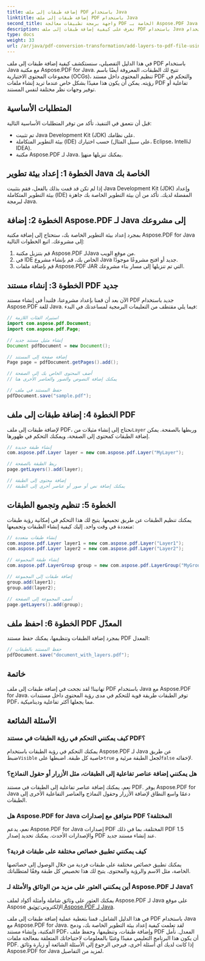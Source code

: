 ```yaml
---
title: إضافة طبقات إلى ملف PDF باستخدام Java
linktitle: إضافة طبقات إلى ملف PDF باستخدام Java
second_title: واجهة برمجة تطبيقات معالجة PDF الخاصة بـ Aspose.PDF Java
description: تعرف على كيفية إضافة طبقات إلى ملف PDF باستخدام Java باستخدام Aspose.PDF for Java. يتضمن هذا الدليل خطوة بخطوة الكود المصدر ويغطي معالجة PDF بسهولة.
type: docs
weight: 33
url: /ar/java/pdf-conversion-transformation/add-layers-to-pdf-file-using-java/
---
```

في هذا الدليل التفصيلي، سنستكشف كيفية إضافة طبقات إلى ملف PDF باستخدام Java مع مكتبة Aspose.PDF for Java. تتيح لك الطبقات، المعروفة أيضًا باسم مجموعات المحتوى الاختيارية (OCGs)، تنظيم المحتوى داخل مستند PDF والتحكم في رؤيته. يمكن أن يكون هذا مفيدًا بشكل خاص عندما تريد إنشاء ملفات PDF تفاعلية أو توفير وجهات نظر مختلفة لنفس المستند.

## المتطلبات الأساسية
قبل أن نتعمق في التنفيذ، تأكد من توفر المتطلبات الأساسية التالية:

- تم تثبيت Java Development Kit (JDK) على نظامك.
- بيئة التطوير المتكاملة (IDE) حسب اختيارك (على سبيل المثال، Eclipse، IntelliJ IDEA).
-  مكتبة Aspose.PDF لـ Java. يمكنك تنزيلها من[هنا](https://releases.aspose.com/pdf/java/).

## الخطوة 1: إعداد بيئة تطوير Java الخاصة بك
إذا لم تكن قد قمت بذلك بالفعل، فقم بتثبيت Java Development Kit (JDK) وإعداد بيئة التطوير المتكاملة (IDE) المفضلة لديك. تأكد من أن بيئة التطوير الخاصة بك جاهزة لبرمجة Java.

## الخطوة 2: إضافة Aspose.PDF لـ Java إلى مشروعك
بمجرد إعداد بيئة التطوير الخاصة بك، ستحتاج إلى إضافة مكتبة Aspose.PDF for Java إلى مشروعك. اتبع الخطوات التالية:

1. قم بتنزيل مكتبة Aspose.PDF لـJava من موقع الويب.
2. في IDE الخاص بك، قم بإنشاء مشروع Java جديد أو افتح مشروعًا موجودًا.
3. قم بإضافة ملفات Aspose.PDF JAR التي تم تنزيلها إلى مسار بناء مشروعك.

## الخطوة 3: إنشاء مستند PDF جديد
الآن بعد أن قمنا بإعداد مشروعنا، فلنبدأ في إنشاء مستند PDF جديد باستخدام Aspose.PDF للغة Java. فيما يلي مقتطف من التعليمات البرمجية لمساعدتك في البدء:

```java
// استيراد الفئات اللازمة
import com.aspose.pdf.Document;
import com.aspose.pdf.Page;

// إنشاء مثيل مستند جديد
Document pdfDocument = new Document();

// إضافة صفحة إلى المستند
Page page = pdfDocument.getPages().add();

// أضف المحتوى الخاص بك إلى الصفحة
// يمكنك إضافة النصوص والصور والعناصر الأخرى هنا

// حفظ المستند في ملف
pdfDocument.save("sample.pdf");
```

## الخطوة 4: إضافة طبقات إلى ملف PDF
 لإضافة طبقات إلى ملف PDF، نحتاج إلى إنشاء مثيلات من`Layer` وربطها بالصفحة. يمكن إضافة الطبقات كمحتوى إلى الصفحة، ويمكنك التحكم في ظهورها.

```java
// إنشاء طبقة جديدة
com.aspose.pdf.Layer layer = new com.aspose.pdf.Layer("MyLayer");

// ربط الطبقة بالصفحة
page.getLayers().add(layer);

// إضافة محتوى إلى الطبقة
// يمكنك إضافة نص أو صور أو عناصر أخرى إلى الطبقة
```

## الخطوة 5: تنظيم وتجميع الطبقات
يمكنك تنظيم الطبقات عن طريق تجميعها. يتيح لك هذا التحكم في إمكانية رؤية طبقات متعددة في وقت واحد. إليك كيفية إنشاء الطبقات وتجميعها:

```java
// إنشاء طبقات متعددة
com.aspose.pdf.Layer layer1 = new com.aspose.pdf.Layer("Layer1");
com.aspose.pdf.Layer layer2 = new com.aspose.pdf.Layer("Layer2");

// إنشاء طبقة المجموعة
com.aspose.pdf.LayerGroup group = new com.aspose.pdf.LayerGroup("MyGroup");

// إضافة طبقات إلى المجموعة
group.add(layer1);
group.add(layer2);

// أضف المجموعة إلى الصفحة
page.getLayers().add(group);
```

## الخطوة 6: احفظ ملف PDF المعدّل
بمجرد إضافة الطبقات وتنظيمها، يمكنك حفظ مستند PDF المعدل:

```java
// حفظ المستند بالطبقات
pdfDocument.save("document_with_layers.pdf");
```

## خاتمة
تهانينا! لقد نجحت في إضافة طبقات إلى ملف PDF باستخدام Java مع Aspose.PDF for Java. توفر الطبقات طريقة قوية للتحكم في مدى رؤية المحتوى داخل مستندات PDF، مما يجعلها أكثر تفاعلية وديناميكية.

## الأسئلة الشائعة

### كيف يمكنني التحكم في رؤية الطبقات في مستند PDF؟
 يمكنك التحكم في رؤية الطبقات باستخدام Aspose.PDF لـ Java عن طريق ضبط`Visible` خاصية كل طبقة. اضبطها على`true` لجعل الطبقة مرئية و`false` لإخفائه.

### هل يمكنني إضافة عناصر تفاعلية إلى الطبقات، مثل الأزرار أو حقول النماذج؟
نعم، يمكنك إضافة عناصر تفاعلية إلى الطبقات في مستند PDF. يوفر Aspose.PDF for Java دعمًا واسع النطاق لإضافة الأزرار وحقول النماذج والعناصر التفاعلية الأخرى إلى الطبقات.

### هل Aspose.PDF for Java متوافق مع إصدارات PDF المختلفة؟
نعم، يدعم Aspose.PDF for Java إصدارات PDF المختلفة، بما في ذلك PDF 1.5 والإصدارات الأحدث. يمكنك تحديد إصدار PDF عند إنشاء مستند جديد.

### كيف يمكنني تطبيق خصائص مختلفة على طبقات فردية؟
يمكنك تطبيق خصائص مختلفة على طبقات فردية من خلال الوصول إلى خصائصها الخاصة، مثل الاسم والرؤية والمحتوى. يتيح لك هذا تخصيص كل طبقة وفقًا لمتطلباتك.

### أين يمكنني العثور على مزيد من الوثائق والأمثلة لـ Aspose.PDF لـ Java؟
 يمكنك العثور على وثائق شاملة وأمثلة أكواد لملف Aspose.PDF لـ Java على موقع Aspose الإلكتروني:[توثيق Aspose.PDF لـ Java](https://reference.aspose.com/pdf/java/).


في هذا الدليل الشامل، قمنا بتغطية عملية إضافة طبقات إلى ملف PDF باستخدام Java مع Aspose.PDF for Java. لقد تعلمت كيفية إعداد بيئة التطوير الخاصة بك، ودمج المكتبة، وإنشاء مستند PDF، وإضافة طبقات، وتنظيمها، وحفظ ملف PDF المعدل. نأمل أن يكون هذا البرنامج التعليمي مفيدًا وغنيًا بالمعلومات لاحتياجاتك المتعلقة بمعالجة ملفات PDF. إذا كانت لديك أي أسئلة أخرى، فيرجى الرجوع إلى الأسئلة الشائعة أو زيارة وثائق Aspose.PDF for Java لمزيد من التفاصيل.